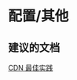 <properties
    pageTitle="配置/其他"
    description="配置/其他"
    service="microsoft.contentdeliverynetwork"
    resource=""
    authors=""
    displayOrder=""
    selfHelpType="generic"
    supportTopicIds="32302794"
    resourceTags=""
    productPesIds="15528"
    cloudEnvironments=""
/>


# 配置/其他


## **建议的文档**
[CDN 最佳实践](https://azure.microsoft.com/documentation/articles/best-practices-cdn/)



<!--HONumber=Jul16_HO4-->


